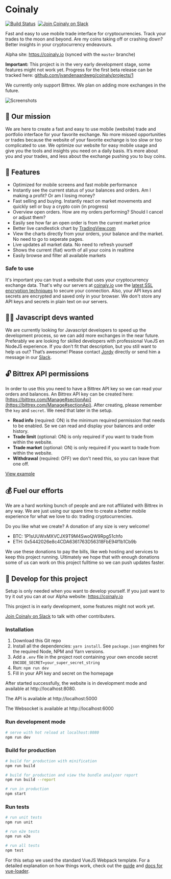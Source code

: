 # Coinaly
[![Build Status](https://travis-ci.org/jvandenaardweg/coinaly.svg?branch=master)](https://travis-ci.org/jvandenaardweg/coinaly)&nbsp;&nbsp;[![Join Coinaly on Slack](https://img.shields.io/badge/chat-on%20slack-brightgreen.svg)](https://join.slack.com/t/coinaly/shared_invite/enQtMjk1OTcxMTc2MTE4LWJjMzJkOTg2ODY4MzI4MzRiNmMxNmRlODY1OWZjNjA0MGVlOWFkNGJiNjMyYjNhNzRjMjY4YmI2MzI5MTFiMzg)

Fast and easy to use mobile trade interface for cryptocurrencies. Track your trades to the moon and beyond. Are my coins taking off or crashing down? Better insights in your cryptocurrency endeavours.

Alpha site: https://coinaly.io (synced with the `master` branche)

**Important:**
This project is in the very early development stage, some features might not work yet. Progress for the first beta release can be tracked here: [github.com/jvandenaardweg/coinaly/projects/1](https://github.com/jvandenaardweg/coinaly/projects/1)

We currently only support Bittrex. We plan on adding more exchanges in the future.

![Screenshots](https://www.dropbox.com/s/i9wrtxoqb6hxj45/github-banner.png?raw=1)

## 📱 Our mission
We are here to create a fast and easy to use mobile (website) trade and portfolio interface for your favorite exchange. No more missed opportunities or trades because the website of your favorite exchange is too slow or too complicated to use. We optimize our website for easy mobile usage and give you the tools and insights you need on a daily basis. It’s more about you and your trades, and less about the exchange pushing you to buy coins.

## 🚀 Features
- Optimized for mobile screens and fast mobile performance
- Instantly see the current status of your balances and orders. Am I making a profit? Or am I losing money?
- Fast selling and buying. Instantly react on market movements and quickly sell or buy a crypto coin (in progress)
- Overview open orders. How are my orders performing? Should I cancel or adjust them?
- Easily see how far an open order is from the current market price
- Better live candlestick chart by [TradingView.com](https://www.tradingview.com/)
- View the charts directly from your orders, your balance and the market. No need to go to seperate pages.
- Live updates all market data. No need to refresh yourself
- Shows the current (fiat) worth of all your coins in realtime
- Easily browse and filter all available markets

### Safe to use
It's important you can trust a website that uses your cryptocurrency exchange data. That's why our servers at [coinaly.io](https://coinaly.io) use the [latest SSL encryption techniques](https://www.ssllabs.com/ssltest/analyze.html?viaform=on&d=coinaly.io) to secure your connection. Also, your API keys and secrets are encrypted and saved only in your browser. We don't store any API keys and secrets in plain text on our servers.

## 👷‍♂️ Javascript devs wanted
We are currently looking for Javascript developers to speed up the development process, so we can add more exchanges in the near future. Preferably we are looking for skilled developers with professional VueJS en NodeJS experience. If you don’t fit that description, but you still want to help us out? That’s awesome! Please contact [Jordy](https://github.com/jvandenaardweg) directly or send him a message in our [Slack](https://join.slack.com/t/coinaly/shared_invite/enQtMjk1OTcxMTc2MTE4LWJjMzJkOTg2ODY4MzI4MzRiNmMxNmRlODY1OWZjNjA0MGVlOWFkNGJiNjMyYjNhNzRjMjY4YmI2MzI5MTFiMzg).

## 🔓 Bittrex API permissions
In order to use this you need to have a Bittrex API key so we can read your orders and balances. An Bittrex API key can be created here: [https://bittrex.com/Manage#sectionApi](https://bittrex.com/Manage#sectionApi). After creating, please remember the `key` and `secret`. We need that later in the setup.

* **Read info** (required: ON) is the minimum required permission that needs to be enabled. Se we can read and display your balances and order history.
* **Trade limit** (optional: ON) is only required if you want to trade from within the website.
* **Trade market** (optional: ON) is only required if you want to trade from within the website.
* **Withdrawal** (required: OFF) we don't need this, so you can leave that one off.

[View example](https://www.dropbox.com/s/h6d7r3qdox0fvt7/bittrexapikeypermissions.png?raw=1)

## 💰 Fuel our efforts
We are a hard working bunch of people and are not affiliated with Bittrex in any way. We are just using our spare time to create a better mobile experience for what we love to do: trading cryptocurrencies.

Do you like what we create? A donation of any size is very welcome!

* BTC: 1P1sUUWxMXVCJX9T9M4SwoQW9Rpg51chfo
* ETH: 0x5442026e8c4CDA6361763D56318FbE94f1b1Cb9b

We use these donations to pay the bills, like web hosting and services to keep this project running. Ultimately we hope that with enough donations some of us can work on this project fulltime so we can push updates faster.

## 🚧 Develop for this project
Setup is only needed when you want to develop yourself. If you just want to try it out you can at our Alpha website: https://coinaly.io

This project is in early development, some features might not work yet.

[Join Coinaly on Slack](https://join.slack.com/t/coinaly/shared_invite/enQtMjk1OTcxMTc2MTE4LWJjMzJkOTg2ODY4MzI4MzRiNmMxNmRlODY1OWZjNjA0MGVlOWFkNGJiNjMyYjNhNzRjMjY4YmI2MzI5MTFiMzg) to talk with other contributers.

### Installation
1. Download this Git repo
2. Install all the dependencies: `yarn install`. See `package.json` engines for the required Node, NPM and Yarn versions.
3. Add a `.env` file in the project root containing your own encode secret `ENCODE_SECRET=your_super_secret_string`
4. Run: `npm run dev`
5. Fill in your API key and secret on the homepage

After started successfully, the website is in development mode and available at http://localhost:8080.

The API is available at http://localhost:5000

The Websocket is available at http://localhost:6000

### Run development mode
``` bash
# serve with hot reload at localhost:8080
npm run dev
```

### Build for production
``` bash
# build for production with minification
npm run build

# build for production and view the bundle analyzer report
npm run build --report

# run in production
npm start
```

### Run tests
``` bash
# run unit tests
npm run unit

# run e2e tests
npm run e2e

# run all tests
npm test
```

For this setup we used the standard VueJS Webpack template. For a detailed explanation on how things work, check out the [guide](http://vuejs-templates.github.io/webpack/) and [docs for vue-loader](http://vuejs.github.io/vue-loader).
